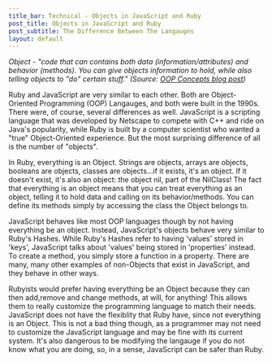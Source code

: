 ```yaml
---
title_bar: Technical - Objects in JavaScript and Ruby
post_title: Objects in JavaScript and Ruby
post_subtitle: The Difference Between The Langauges
layout: default
---
```

*Object - "code that can contains both data (information/attributes) and behavior (methods). You can give objects information to hold, while also telling objects to "do" certain stuff." (Source: <a href="t6-oop-concepts.html">OOP Concepts blog post</a>)*

Ruby and JavaScript are very similar to each other. Both are Object-Oriented Programming (OOP) Langauges, and both were built in the 1990s. There were, of course, several differences as well. JavaScript is a scripting language that was developed by Netscape to compete with C++ and ride on Java's popularity, while Ruby is  built by a computer scientist who wanted a "true" Object-Oriented experience. But the most surprising difference of all is the number of "objects".

In Ruby, everything is an Object. Strings are objects, arrays are objects, booleans are objects, classes are objects...if it exists, it's an object. If it doesn't exist, it's also an object: the object nil, part of the NilClass! The fact that everything is an object means that you can treat everything as an object, telling it to hold data and calling on its behavior/methods. You can define its methods simply by accessing the class the Object belongs to.

JavaScript behaves like most OOP languages though by not having everything be an object. Instead, JavaScript's objects behave very similar to Ruby's Hashes. While Ruby's Hashes refer to having 'values' stored in 'keys', JavaScript talks about 'values' being stored in 'properties' instead. To create a method, you simply store a function in a property. There are many, many other examples of non-Objects that exist in JavaScript, and they behave in other ways. 

Rubyists would prefer having everything be an Object because they can then add,remove and change methods, at will, for anything! This allows them to really customize the programming language to match their needs. JavaScript does not have the flexiblity that Ruby have, since not everything is an Object. This is not a bad thing though, as a programmer may not need to customize the JavaScript language and may be fine with its current system. It's also dangerous to be modifying the langauge if you do not know what you are doing, so, in a sense, JavaScript can be safer than Ruby.